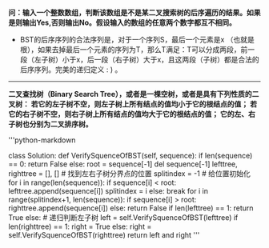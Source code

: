 **问：输入一个整数数组，判断该数组是不是某二叉搜索树的后序遍历的结果。如果是则输出Yes,否则输出No。假设输入的数组的任意两个数字都互不相同。**

  * BST的后序序列的合法序列是，对于一个序列S，最后一个元素是x （也就是根），如果去掉最后一个元素的序列为T，那么T满足：T可以分成两段，前一段（左子树）小于x，后一段（右子树）大于x，且这两段（子树）都是合法的后序序列。完美的递归定义 : ) 。
 
 
 ---
 
 **二叉查找树（Binary Search Tree），或者是一棵空树，或者是具有下列性质的二叉树： 若它的左子树不空，则左子树上所有结点的值均小于它的根结点的值； 若它的右子树不空，则右子树上所有结点的值均大于它的根结点的值； 它的左、右子树也分别为二叉排序树。**
 
 


'''python-markdown

class Solution:
    def VerifySquenceOfBST(self, sequence):
        if len(sequence) == 0:
            return False
        else:
            root = sequence[-1]
            del sequence[-1]
            lefttree, righttree = [], []
            #  找到左右子树分界点的位置
            splitindex = -1  # 给位置初始化
            for i in range(len(sequence)):
                if sequence[i] < root:
                    lefttree.append(sequence[i])
                    splitindex = i
                else:
                    break
            for i in range(splitindex+1, len(sequence)):
                if sequence[i] > root:
                    righttree.append(sequence[i])
                else:
                    return False
            if len(lefttree) == 1:
                return True
            else:
                # 递归判断左子树
                left = self.VerifySquenceOfBST(lefttree)
            if len(righttree) == 1:
                right = True
            else:
                right = self.VerifySquenceOfBST(righttree)
            return left and right
'''
